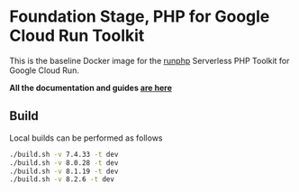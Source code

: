 # Foundation Stage, PHP for Google Cloud Run Toolkit

This is the baseline Docker image for the [runphp](https://github.com/thinkfluent/runphp) Serverless PHP Toolkit for Google Cloud Run.

**All the documentation and guides [are here](https://github.com/thinkfluent/runphp)**

## Build
Local builds can be performed as follows

```bash
./build.sh -v 7.4.33 -t dev
./build.sh -v 8.0.28 -t dev
./build.sh -v 8.1.19 -t dev
./build.sh -v 8.2.6 -t dev
```